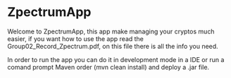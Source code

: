 # ZpectrumApp

Welcome to ZpectrumApp, this app make managing your cryptos much easier, if you want how to use the app read the Group02_Record_Zpectrum.pdf, on this file there is all the info you need.

In order to run the app you can do it in development mode in a IDE or run a comand prompt Maven order (mvn clean install) and deploy a .jar file.
